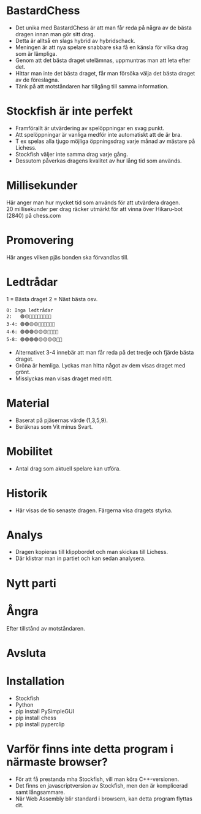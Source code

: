 # BastardChess

* Det unika med BastardChess är att man får reda på några av de bästa dragen innan man gör sitt drag.  
* Detta är alltså en slags hybrid av hybridschack.
* Meningen är att nya spelare snabbare ska få en känsla för vilka drag som är lämpliga.
* Genom att det bästa draget utelämnas, uppmuntras man att leta efter det.
* Hittar man inte det bästa draget, får man försöka välja det bästa draget av de föreslagna.
* Tänk på att motståndaren har tillgång till samma information.

# Stockfish är inte perfekt

* Framförallt är utvärdering av spelöppningar en svag punkt.
* Att spelöppningar är vanliga medför inte automatiskt att de är bra.
* T ex spelas alla tjugo möjliga öppningsdrag varje månad av mästare på Lichess.
* Stockfish väljer inte samma drag varje gång.
* Dessutom påverkas dragens kvalitet av hur lång tid som används.

# Millisekunder

Här anger man hur mycket tid som används för att utvärdera dragen.  
20 millisekunder per drag räcker utmärkt för att vinna över Hikaru-bot (2840) på chess.com  

# Promovering

Här anges vilken pjäs bonden ska förvandlas till.

# Ledtrådar

1 = Bästa draget
2 = Näst bästa osv.

```
0: Inga ledtrådar
2:   🟢🟡🔴🔴🔴🔴🔴🔴🔴🔴
3-4: 🟢🟢🟡🟡🔴🔴🔴🔴🔴🔴
4-6: 🟢🟢🟢🟡🟡🟡🔴🔴🔴🔴
5-8: 🟢🟢🟢🟢🟡🟡🟡🟡🔴🔴
```
* Alternativet 3-4 innebär att man får reda på det tredje och fjärde bästa draget.
* Gröna är hemliga. Lyckas man hitta något av dem visas draget med grönt.
* Misslyckas man visas draget med rött.

# Material

* Baserat på pjäsernas värde (1,3,5,9).
* Beräknas som Vit minus Svart.

# Mobilitet

* Antal drag som aktuell spelare kan utföra.

# Historik

* Här visas de tio senaste dragen. Färgerna visa dragets styrka.

# Analys

* Dragen kopieras till klippbordet och man skickas till Lichess.  
* Där klistrar man in partiet och kan sedan analysera.  

# Nytt parti

# Ångra

Efter tillstånd av motståndaren.

# Avsluta

# Installation

* Stockfish
* Python
* pip install PySimpleGUI
* pip install chess
* pip install pyperclip

# Varför finns inte detta program i närmaste browser?

* För att få prestanda mha Stockfish, vill man köra C++-versionen.
* Det finns en javascriptversion av Stockfish, men den är komplicerad samt långsammare.
* När Web Assembly blir standard i browsern, kan detta program flyttas dit.